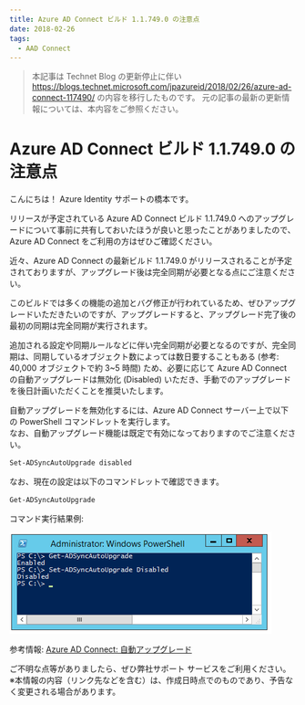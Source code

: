 ```yaml
---
title: Azure AD Connect ビルド 1.1.749.0 の注意点
date: 2018-02-26
tags:
  - AAD Connect
---
```


> 本記事は Technet Blog の更新停止に伴い https://blogs.technet.microsoft.com/jpazureid/2018/02/26/azure-ad-connect-117490/ の内容を移行したものです。
> 元の記事の最新の更新情報については、本内容をご参照ください。

# Azure AD Connect ビルド 1.1.749.0 の注意点  

こんにちは！ Azure Identity サポートの橋本です。  

リリースが予定されている Azure AD Connect  ビルド 1.1.749.0 へのアップグレードについて事前に共有しておいたほうが良いと思ったことがありましたので、Azure AD Connect をご利用の方はぜひご確認ください。  

近々、Azure AD Connect の最新ビルド 1.1.749.0 がリリースされることが予定されておりますが、アップグレード後は完全同期が必要となる点にご注意ください。  

このビルドでは多くの機能の追加とバグ修正が行われているため、ぜひアップグレードいただきたいのですが、アップグレードすると、アップグレード完了後の最初の同期は完全同期が実行されます。  

追加される設定や同期ルールなどに伴い完全同期が必要となるのですが、完全同期は、同期しているオブジェクト数によっては数日要することもある (参考: 40,000 オブジェクトで約 3~5 時間) ため、必要に応じて Azure AD Connect の自動アップグレードは無効化 (Disabled) いただき、手動でのアップグレードを後日計画いただくことを推奨いたします。  

自動アップグレードを無効化するには、Azure AD Connect サーバー上で以下の PowerShell コマンドレットを実行します。  
なお、自動アップグレード機能は既定で有効になっておりますのでご注意ください。

```powershell
Set-ADSyncAutoUpgrade disabled  
```

なお、現在の設定は以下のコマンドレットで確認できます。  

```powershell
Get-ADSyncAutoUpgrade  
```

コマンド実行結果例:

![コマンド実行結果](./azure-ad-connect-117490/autoupgrade.png)

参考情報: [Azure AD Connect: 自動アップグレード](https://docs.microsoft.com/ja-jp/azure/active-directory/hybrid/how-to-connect-install-automatic-upgrade)  

ご不明な点等がありましたら、ぜひ弊社サポート サービスをご利用ください。  
※本情報の内容（リンク先などを含む）は、作成日時点でのものであり、予告なく変更される場合があります。  
